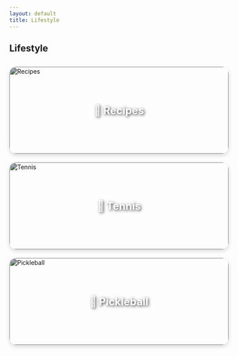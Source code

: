 ```yaml
---
layout: default
title: Lifestyle
---
```


<style>
.hero {
  position: relative;
  text-align: center;
  color: white;
  margin-bottom: 40px;
}

.hero img {
  width: 100%;
  height: auto;
  border-radius: 20px;
  filter: brightness(0.7);
  cursor: pointer;
}

.hero-text {
  position: absolute;
  top: 50%;
  left: 50%;
  transform: translate(-50%, -50%);
  font-size: 2rem;
  font-weight: bold;
  text-shadow: 2px 2px 8px rgba(0,0,0,0.7);
}

.grid {
  display: grid;
  grid-template-columns: repeat(auto-fit, minmax(280px, 1fr));
  gap: 20px;
  margin-top: 30px;
}

.grid-item {
  position: relative;
  overflow: hidden;
  border-radius: 16px;
  cursor: pointer;
  box-shadow: 0 4px 10px rgba(0,0,0,0.15);
  transition: transform 0.3s ease;
}

.grid-item img {
  width: 100%;
  height: 200px;
  object-fit: cover;
  filter: brightness(0.7);
  transition: transform 0.3s ease;
}

.grid-item:hover {
  transform: scale(1.03);
}

.grid-text {
  position: absolute;
  top: 50%;
  left: 50%;
  transform: translate(-50%, -50%);
  color: white;
  font-size: 1.5rem;
  font-weight: bold;
  text-shadow: 2px 2px 6px rgba(0,0,0,0.8);
}
</style>

<h2> Lifestyle </h2>

<!-- Grid of Links -->
<div class="grid">
  <div class="grid-item" onclick="window.location.href='/lifestyle/recipes.html'">
    <img src="https://1drv.ms/i/c/6118ddcb5316a0a9/IQSOardx2EZRTLY_X7-H3Rl4AVrnu8fnNhaMfnGlBlXjGvw?width=800&height=600" alt="Recipes">
    <div class="grid-text">🍳 Recipes</div>
  </div>

  <div class="grid-item" onclick="window.location.href='/lifestyle/tennis.html'">
    <img src="https://1drv.ms/i/c/6118ddcb5316a0a9/IQR6-Q_lDeTgTL1ExpM3ukK-Ac68m5EqMxbAFlgyW8I5vs0?width=800&height=600" alt="Tennis">
    <div class="grid-text">🎾 Tennis</div>
  </div>

  <div class="grid-item" onclick="window.location.href='/lifestyle/pickleball.html'">
    <img src="https://1drv.ms/i/c/6118ddcb5316a0a9/IQQBVlpUl-cZT4yMuAvkWm-UARFv-Ku8ZQEGj3yNL2K3wrw?width=800&height=600" alt="Pickleball">
    <div class="grid-text">🏓 Pickleball</div>
  </div>
</div>

